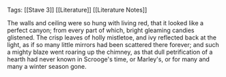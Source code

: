 Tags: [[Stave 3]] [[Literature]] [[Literature Notes]]

The walls and ceiling were so hung with living red, that it looked like a perfect canyon; from every part of which, bright gleaming candies glistened. The crisp leaves of holly mistletoe, and ivy reflected back at the light, as if so many little mirrors had been scattered there forever; and such a mighty blaze went roaring up the chimney, as that dull petrification of a hearth had never known in Scrooge's time, or Marley's, or for many and many a winter season gone. 
